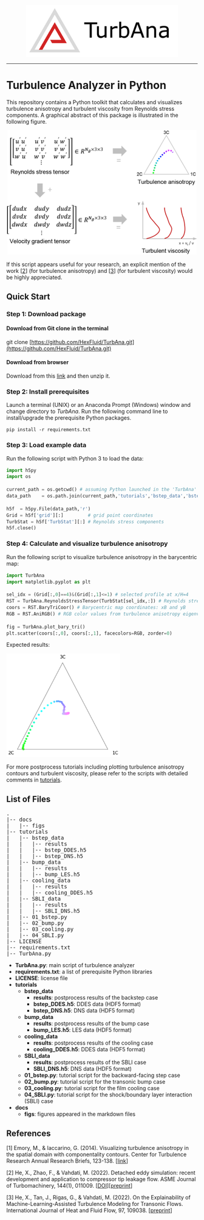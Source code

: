 <p align="center">
    <img alt="logo" src="docs/figs/logo.png" width="400" />
</p>

---

# Turbulence Analyzer in Python

This repository contains a Python toolkit that calculates and visualizes turbulence anisotropy and turbulent viscosity from Reynolds stress components. A graphical abstract of this package is illustrated in the following figure.

<p align="center">
    <img alt="Illustration of TurbAna" src="docs/figs/TurbAna_schematic.png" width="500" />
</p>

If this script appears useful for your research, an explicit mention of the work [[2](#ddes-bstep)] (for turbulence anisotropy) and [[3](#SA-ML)] (for turbulent viscosity) would be highly appreciated.

## Quick Start


### Step 1: Download package
#### Download from Git clone in the terminal

git clone [https://github.com/HexFluid/TurbAna.git](https://github.com/HexFluid/TurbAna.git)

#### Download from browser

Download from this [link](https://github.com/HexFluid/TurbAna/archive/master.zip) and then unzip it.

### Step 2: Install prerequisites
Launch a terminal (UNIX) or an Anaconda Prompt (Windows) window and change directory to *TurbAna*. Run the following command line to install/upgrade the prerequisite Python packages.

```
pip install -r requirements.txt
```

### Step 3: Load example data
Run the following script with Python 3 to load the data:
```python
import h5py
import os

current_path = os.getcwd() # assuming Python launched in the 'TurbAna' dir
data_path    = os.path.join(current_path,'tutorials','bstep_data','bstep_DNS.h5')

h5f  = h5py.File(data_path,'r')
Grid = h5f['grid'][:]         # grid point coordinates
TurbStat = h5f['TurbStat'][:] # Reynolds stress components
h5f.close()
```

### Step 4: Calculate and visualize turbulence anisotropy
Run the following script to visualize turbulence anisotropy in the barycentric map:
```python
import TurbAna
import matplotlib.pyplot as plt

sel_idx = (Grid[:,0]==4)&(Grid[:,1]<=1) # selected profile at x/H=4
RST = TurbAna.ReynoldsStressTensor(TurbStat[sel_idx,:]) # Reynolds stress tensor
coors = RST.BaryTriCoor() # Barycentric map coordinates: xB and yB
RGB = RST.AniRGB() # RGB color values from turbulence anisotropy eigenvalues

fig = TurbAna.plot_bary_tri()
plt.scatter(coors[:,0], coors[:,1], facecolors=RGB, zorder=0)
```

Expected results:
<p align="left">
    <img alt="Quick start bary map" src="docs/figs/quickstart_result.png" width="300" />
</p>

For more postprocess tutorials including plotting turbulence anisotropy contours and turbulent viscosity, please refer to the scripts with detailed comments in [tutorials](./tutorials/README.md).



## List of Files

<pre>
.
|-- docs
|   |-- figs
|-- tutorials
|   |-- bstep_data
|   |   |-- results
|   |   |-- bstep_DDES.h5
|   |   |-- bstep_DNS.h5
|   |-- bump_data
|   |   |-- results
|   |   |-- bump_LES.h5
|   |-- cooling_data
|   |   |-- results
|   |   |-- cooling_DDES.h5
|   |-- SBLI_data
|   |   |-- results
|   |   |-- SBLI_DNS.h5
|   |-- 01_bstep.py
|   |-- 02_bump.py
|   |-- 03_cooling.py
|   |-- 04_SBLI.py
|-- LICENSE
|-- requirements.txt
|-- TurbAna.py
</pre>

- **TurbAna.py**: main script of turbulence analyzer
- **requirements.txt**: a list of prerequisite Python libraries
- **LICENSE**: license file
- **tutorials**
  - **bstep_data**
    - **results**: postprocess results of the backstep case
    - **bstep_DDES.h5**: DDES data (HDF5 format)
    - **bstep_DNS.h5**: DNS data (HDF5 format)
  - **bump_data**
    - **results**: postprocess results of the bump case
    - **bump_LES.h5**: LES data (HDF5 format)
  - **cooling_data**
    - **results**: postprocess results of the cooling case
    - **cooling_DDES.h5**: DDES data (HDF5 format)
  - **SBLI_data**
    - **results**: postprocess results of the SBLI case
    - **SBLI_DNS.h5**: DNS data (HDF5 format)
  - **01_bstep.py**: tutorial script for the backward-facing step case
  - **02_bump.py**: tutorial script for the transonic bump case
  - **03_cooling.py**: tutorial script for the film cooling case
  - **04_SBLI.py**: tutorial script for the shock/boundary layer interaction (SBLI) case
- **docs**
  - **figs**: figures appeared in the markdown files

## References
[<a id="anisotropy">1</a>] Emory, M., & Iaccarino, G. (2014). Visualizing turbulence anisotropy in the spatial domain with componentality contours. Center for Turbulence Research Annual Research Briefs, 123-138. [[link](https://web.stanford.edu/group/ctr/ResBriefs/2014/14_emory.pdf)]

[<a id="ddes-bstep">2</a>] He, X., Zhao, F., & Vahdati, M. (2022). Detached eddy simulation: recent development and application to compressor tip leakage flow. ASME Journal of Turbomachinery, 144(1), 011009. [[DOI](https://doi.org/10.1115/1.4052019)][[preprint](https://www.researchgate.net/publication/347355348_Detached_Eddy_Simulation_Recent_Development_and_Application_to_Compressor_Tip_Leakage_Flow)]

[<a id="SA-ML">3</a>] He, X., Tan, J., Rigas, G., & Vahdati, M. (2022). On the Explainability of Machine-Learning-Assisted Turbulence Modeling for Transonic Flows. International Journal of Heat and Fluid Flow, 97, 109038.  [[preprint](https://www.researchgate.net/publication/344903748_On_the_Explainability_of_Machine-Learning-Assisted_Turbulence_Modeling_for_Transonic_Flows)]
